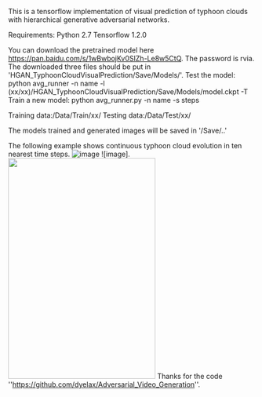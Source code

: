 This is a tensorflow implementation of visual prediction of typhoon clouds with hierarchical generative adversarial networks.

Requirements:
Python 2.7
Tensorflow 1.2.0

You can download the pretrained model here https://pan.baidu.com/s/1wBwbojKv0SIZh-Le8w5CtQ. The password is rvia.
The downloaded three files should be put in 'HGAN_TyphoonCloudVisualPrediction/Save/Models/'.
Test the model:
python avg_runner -n name -l (xx/xx)/HGAN_TyphoonCloudVisualPrediction/Save/Models/model.ckpt -T
Train a new model:
python avg_runner.py -n name -s steps

Training data:/Data/Train/xx/
Testing data:/Data/Test/xx/

The models trained and generated images will be saved in '/Save/..'

The following example shows continuous typhoon cloud evolution in ten nearest time steps. 
![image]( https://github.com/lihuiupc/HGAN_TyphoonCloudVisualPrediction/blob/master/generated_1second.gif)
![image].<img src="https://github.com//lihuiupc/HGAN_TyphoonCloudVisualPrediction/blob/master/generated_1second.gif" width="300" height="450" />
Thanks for the code ''https://github.com/dyelax/Adversarial_Video_Generation''.
